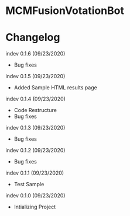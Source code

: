 # MCMFusionVotationBot

# Changelog
indev 0.1.6 (09/23/2020)
- Bug fixes

indev 0.1.5 (09/23/2020)
- Added Sample HTML results page

indev 0.1.4 (09/23/2020)
- Code Restructure
- Bug fixes

indev 0.1.3 (09/23/2020)
- Bug fixes

indev 0.1.2 (09/23/2020)
- Bug fixes

indev 0.1.1 (09/23/2020)
- Test Sample

indev 0.1.0 (09/23/2020)
- Intializing Project